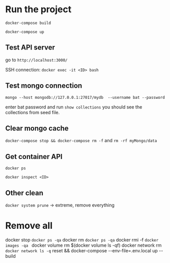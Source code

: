# Run the project

`docker-compose build`

`docker-compose up`


## Test API server

go to `http://localhost:3000/`

SSH connection: `docker exec -it <ID> bash`


## Test mongo connection

``mongo --host mongodb://127.0.0.1:27017/mydb  --username bat --password``

enter bat password and run ``show collections`` you should see the collections from seed file.


## Clear mongo cache

``docker-compose stop && docker-compose rm -f`` and `rm -rf myMongo/data`

## Get container API

`docker ps`

`docker inspect <ID>`


## Other clean

`docker system prune` -> extreme, remove everything

# Remove all
docker stop `docker ps -qa`
docker rm `docker ps -qa`
docker rmi -f `docker images -qa `
docker volume rm $(docker volume ls -qf)
docker network rm `docker network ls -q`
reset && docker-compose --env-file=.env.local up --build

